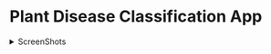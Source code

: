 # Plant Disease Classification App

<details>
<summary> ScreenShots </summary>
![c](https://challengepost-s3-challengepost.netdna-ssl.com/photos/production/software_photos/001/365/348/datas/gallery.jpg) ![c](https://challengepost-s3-challengepost.netdna-ssl.com/photos/production/software_photos/001/365/350/datas/gallery.jpg) ![c](https://challengepost-s3-challengepost.netdna-ssl.com/photos/production/software_photos/001/365/351/datas/gallery.jpg) ![c](https://challengepost-s3-challengepost.netdna-ssl.com/photos/production/software_photos/001/365/355/datas/gallery.jpg) ![c](https://challengepost-s3-challengepost.netdna-ssl.com/photos/production/software_photos/001/365/356/datas/gallery.jpg) ![c](https://challengepost-s3-challengepost.netdna-ssl.com/photos/production/software_photos/001/365/358/datas/gallery.jpg) ![c](https://challengepost-s3-challengepost.netdna-ssl.com/photos/production/software_photos/001/365/360/datas/gallery.jpg) 
</details>

